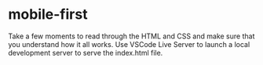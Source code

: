 # mobile-first

Take a few moments to read through the HTML and CSS and make sure that you understand how it all works. Use VSCode Live Server to launch a local development server to serve the index.html file.
